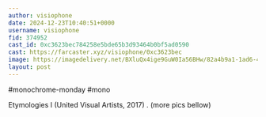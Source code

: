 ```yaml
---
author: visiophone
date: 2024-12-23T10:40:51+0000
username: visiophone
fid: 374952
cast_id: 0xc3623bec784258e5bde65b3d93464b0bf5ad0590
cast: https://farcaster.xyz/visiophone/0xc3623bec
image: https://imagedelivery.net/BXluQx4ige9GuW0Ia56BHw/82a4b9a1-1ad6-43d1-26f5-24d382982500/original
layout: post
---
```


#monochrome-monday #mono

Etymologies I (United Visual Artists, 2017)
.
(more pics bellow)

<img src='https://imagedelivery.net/BXluQx4ige9GuW0Ia56BHw/82a4b9a1-1ad6-43d1-26f5-24d382982500/original' alt='' referrerpolicy='no-referrer'/>
